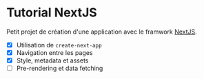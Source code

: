 # Tutorial NextJS

Petit projet de création d'une application avec le framwork [NextJS](https://nextjs.org/learn).

- [x] Utilisation de `create-next-app`
- [x] Navigation entre les pages
- [x] Style, metadata et assets
- [ ] Pre-rendering et data fetching
